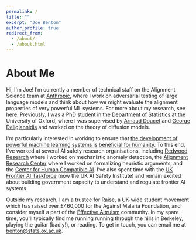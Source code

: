 ```yaml
---
permalink: /
title: ""
excerpt: "Joe Benton"
author_profile: true
redirect_from: 
  - /about/
  - /about.html
---
```


# About Me

Hi, I'm Joe! I’m currently a member of technical staff on the Alignment Science team at [Anthropic](https://www.anthropic.com/), where I work on adversarial testing of large language models and think about how we might evaluate the alignment properties of very powerful ML systems. For more about my research, see [here](https://joejbenton.com/research/). Previously, I was a PhD student in the [Department of Statistics](https://www.stats.ox.ac.uk/) at the University of Oxford, where I was supervised by [Arnaud Doucet](https://www.stats.ox.ac.uk/~doucet/) and [George Deligiannidis](https://www.stats.ox.ac.uk/~deligian/) and worked on the theory of diffusion models.

I'm particularly interested in working to ensure that [the development of powerful machine learning systems is beneficial for humanity](https://www.safe.ai/ai-risk). To this end, I've worked at several AI safety research organisations, including [Redwood Research](https://www.redwoodresearch.org/) where I worked on mechanistic anomaly detection, the [Alignment Research Center](https://www.alignment.org/) where I worked on formalizing heuristic arguments, and the [Center for Human Compatible AI](https://humancompatible.ai/). I’ve also spent time with the [UK Frontier AI Taskforce](https://www.gov.uk/government/publications/frontier-ai-taskforce-second-progress-report) (now the UK AI Safety Institute) and remain excited about building government capacity to understand and regulate frontier AI systems.

Outside my research, I am a trustee for [Raise](https://www.joinraise.org/), a UK-wide student movement which has raised over £460,000 for the Against Malaria Foundation, and consider myself a part of the [Effective Altruism](https://www.effectivealtruism.org/) community. In my spare time, you'll typically find me running running through the hills in Berkeley, playing the guitar (badly!), or reading. To get in touch, you can email me at [benton@stats.ox.ac.uk](mailto:benton@stats.ox.ac.uk).
